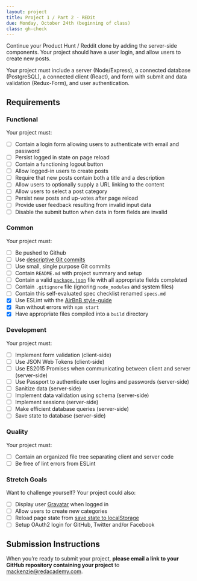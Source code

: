 ```yaml
---
layout: project
title: Project 1 / Part 2 - REDit
due: Monday, October 24th (beginning of class)
class: gh-check
---
```


Continue your Product Hunt / Reddit clone by adding the server-side components. Your project should have a user login, and allow users to create new posts.

Your project must include a server (Node/Express), a connected database (PostgreSQL), a connected client (React), and form with submit and data validation (Redux-Form), and user authentication.

## Requirements

### Functional

Your project must:

- [ ] Contain a login form allowing users to authenticate with email and password
- [ ] Persist logged in state on page reload
- [ ] Contain a functioning logout button
- [ ] Allow logged-in users to create posts
- [ ] Require that new posts contain both a title and a description
- [ ] Allow users to optionally supply a URL linking to the content
- [ ] Allow users to select a post category
- [ ] Persist new posts and up-votes after page reload
- [ ] Provide user feedback resulting from invalid input data
- [ ] Disable the submit button when data in form fields are invalid

### Common

Your project must:

- [ ] Be pushed to Github 
- [ ] Use [descriptive Git commits](http://chris.beams.io/posts/git-commit/)
- [ ] Use small, single purpose Git commits
- [ ] Contain `README.md` with project summary and setup
- [ ] Contain a valid [`package.json`](http://browsenpm.org/package.json) file with all appropriate fields completed
- [ ] Contain `.gitignore` file (ignoring `node_modules` and system files)
- [ ] Contain this self-evaluated spec checklist renamed `specs.md`
- [X] Use ESLint with the [AirBnB style-guide](https://github.com/airbnb/javascript)
- [X] Run without errors with `npm start`
- [X] Have appropriate files compiled into a `build` directory

### Development

Your project must:

- [ ] Implement form validation (client-side)
- [ ] Use JSON Web Tokens (client-side)
- [ ] Use ES2015 Promises when communicating between client and server (server-side)
- [ ] Use Passport to authenticate user logins and passwords (server-side)
- [ ] Sanitize data (server-side)
- [ ] Implement data validation using schema (server-side)
- [ ] Implement sessions (server-side)
- [ ] Make efficient database queries (server-side)
- [ ] Save state to database (server-side)

### Quality

Your project must:

- [ ] Contain an organized file tree separating client and server code
- [ ] Be free of lint errors from ESLint

### Stretch Goals

Want to challenge yourself? Your project could also:

- [ ] Display user [Gravatar](https://en.gravatar.com/) when logged in
- [ ] Allow users to create new categories
- [ ] Reload page state from [save state to localStorage](https://github.com/elgerlambert/redux-localstorage)
- [ ] Setup OAuth2 login for GitHub, Twitter and/or Facebook

## Submission Instructions

When you’re ready to submit your project, **please email a link to your GitHub repository containing your project** to mackenzie@redacademy.com.
